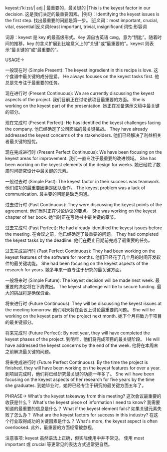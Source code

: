 keyest:/ˈkiːɪst/| adj.| 最重要的，最关键的 |This is the keyest factor in our decision. 这是我们决定的最重要因素。|例句：Identifying the keyest issues is the first step. 找出最重要的问题是第一步。|近义词：most important, crucial, vital, essential|反义词:least important, trivial, insignificant|词性:形容词

词源：keyest 是 key 的最高级形式。Key 源自古英语 cæg，意为“钥匙”。随着时间的推移，key 的含义扩展到比喻意义上的“关键”或“最重要的”。keyest 则表示“最关键的”或“最重要的”。

USAGE->

一般现在时 (Simple Present):
The keyest ingredient in this recipe is love.  这个食谱中最关键的成分是爱。
He always focuses on the keyest tasks first. 他总是先专注于最重要的任务。


现在进行时 (Present Continuous):
We are currently discussing the keyest aspects of the project. 我们目前正在讨论该项目最重要的方面。
She is working on the keyest part of the presentation. 她正在准备演示文稿中最关键的部分。


现在完成时 (Present Perfect):
He has identified the keyest challenges facing the company. 他已经确定了公司面临的最关键挑战。
They have already addressed the keyest concerns of the stakeholders. 他们已经解决了利益相关者最关键的担忧。


现在完成进行时 (Present Perfect Continuous):
We have been focusing on the keyest areas for improvement. 我们一直专注于最重要的改进领域。
She has been working on the keyest elements of the design for weeks.  她已经花了数周时间研究设计中最关键的元素。


一般过去时 (Simple Past):
The keyest factor in their success was teamwork.  他们成功的最重要因素是团队合作。
The keyest problem was a lack of communication. 最主要的问题是缺乏沟通。


过去进行时 (Past Continuous):
They were discussing the keyest points of the agreement. 他们当时正在讨论协议的要点。
She was working on the keyest chapter of her book. 她当时正在写她书中最关键的章节。


过去完成时 (Past Perfect):
He had already identified the keyest issues before the meeting. 在会议之前，他已经确定了最重要的问题。
They had completed the keyest tasks by the deadline. 他们在截止日期前完成了最重要的任务。


过去完成进行时 (Past Perfect Continuous):
They had been working on the keyest features of the software for months. 他们已经花了几个月的时间开发软件的最关键功能。
She had been focusing on the keyest aspects of the research for years. 她多年来一直专注于研究的最关键方面。


一般将来时 (Simple Future):
The keyest decision will be made next week. 最重要的决定将在下周做出。
The keyest challenge will be to secure funding. 最大的挑战将是确保资金。


将来进行时 (Future Continuous):
They will be discussing the keyest issues at the meeting tomorrow. 他们明天将在会议上讨论最重要的问题。
She will be working on the keyest parts of the project next month. 她下个月将致力于项目的最关键部分。


将来完成时 (Future Perfect):
By next year, they will have completed the keyest phases of the project. 到明年，他们将完成项目的最关键阶段。
He will have addressed the keyest concerns by the end of the week. 他将在本周末之前解决最关键的问题。


将来完成进行时 (Future Perfect Continuous):
By the time the project is finished, they will have been working on the keyest features for over a year. 到项目完成时，他们将已经研究最关键的功能一年多了。
She will have been focusing on the keyest aspects of her research for five years by the time she graduates. 到她毕业时，她将已经专注于研究的最关键方面五年了。


PHRASE->
What's the keyest takeaway from this meeting? 这次会议最重要的收获是什么？
What's the keyest piece of information I need to know? 我需要知道的最重要的信息是什么？
What if the keyest element fails? 如果关键元素失败了怎么办？
What are the keyest factors for success in this industry? 在这个行业取得成功的关键因素是什么？
What's more, the keyest aspect is often overlooked. 此外，最重要的方面经常被忽视。


注意事项: keyest 虽然语法上正确，但实际使用中并不常见。 使用 most important 或 crucial 等更常见的表达方式通常更自然。
